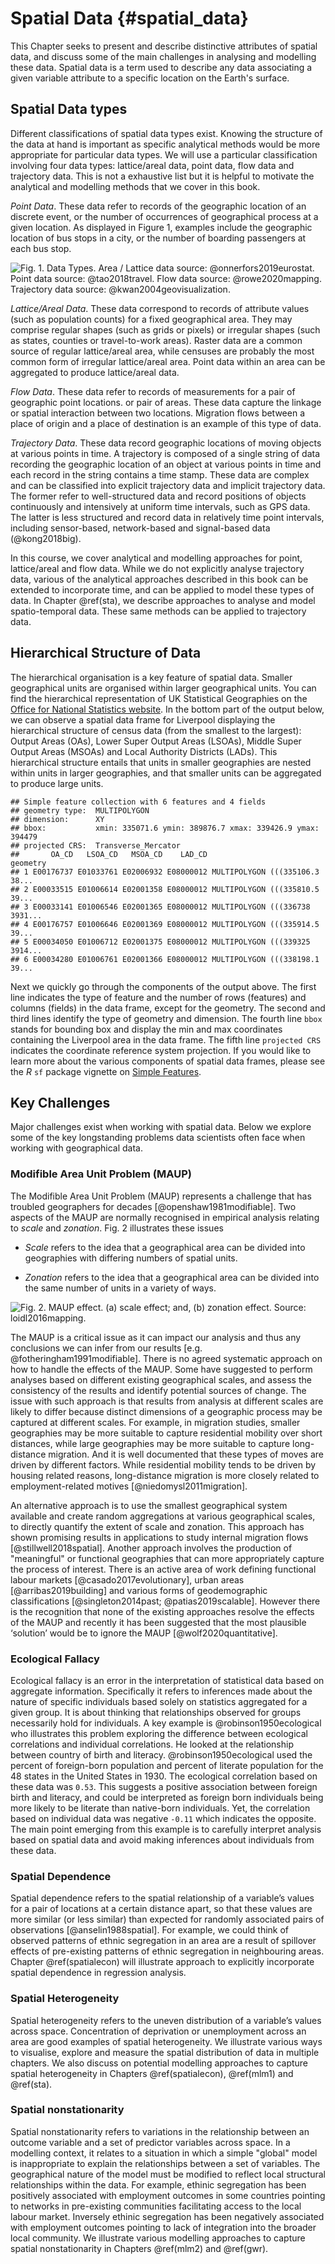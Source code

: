 # Spatial Data {#spatial_data}

This Chapter seeks to present and describe distinctive attributes of spatial data, and discuss some of the main challenges in analysing and modelling these data. Spatial data is a term used to describe any data associating a given variable attribute to a specific location on the Earth's surface. 

## Spatial Data types

Different classifications of spatial data types exist. Knowing the structure of the data at hand is important as specific analytical methods would be more appropriate for particular data types. We will use a particular classification involving four data types: lattice/areal data, point data, flow data and trajectory data. This is not a exhaustive list but it is helpful to motivate the analytical and modelling methods that we cover in this book.

*Point Data*. These data refer to records of the geographic location of an discrete event, or the number of occurrences of geographical process at a given location. As displayed in Figure 1, examples include the geographic location of bus stops in a city, or the number of boarding passengers at each bus stop. 

![Fig. 1. Data Types. Area / Lattice data source: @onnerfors2019eurostat. Point data source: @tao2018travel. Flow data source: @rowe2020mapping. Trajectory data source: @kwan2004geovisualization.](figs/ch1/datatypes.png)

*Lattice/Areal Data*. These data correspond to records of attribute values (such as population counts) for a fixed geographical area. They may comprise regular shapes (such as grids or pixels) or irregular shapes (such as states, counties or travel-to-work areas). Raster data are a common source of regular lattice/areal area, while censuses are probably the most common form of irregular lattice/areal area. Point data within an area can be aggregated to produce lattice/areal data.

*Flow Data*. These data refer to records of measurements for a pair of geographic point locations. or pair of areas. These data capture the linkage or spatial interaction between two locations. Migration flows between a place of origin and a place of destination is an example of this type of data.

*Trajectory Data*. These data record geographic locations of moving objects at various points in time. A trajectory is composed of a single string of data recording the geographic location of an object at various points in time and each record in the string contains a time stamp. These data are complex and can be classified into explicit trajectory data and implicit trajectory data. The former refer to well-structured data and record positions of objects continuously and intensively at uniform time intervals, such as GPS data. The latter is less structured and record data in relatively time point intervals, including sensor-based, network-based and signal-based data (@kong2018big).

In this course, we cover analytical and modelling approaches for point, lattice/areal and flow data. While we do not explicitly analyse trajectory data, various of the analytical approaches described in this book can be extended to incorporate time, and can be applied to model these types of data. In Chapter \@ref(sta), we describe approaches to analyse and model spatio-temporal data. These same methods can be applied to trajectory data.

## Hierarchical Structure of Data

The hierarchical organisation is a key feature of spatial data. Smaller geographical units are organised within larger geographical units. You can find the hierarchical representation of UK Statistical Geographies on the [Office for National Statistics website](https://geoportal.statistics.gov.uk/search?collection=Document&sort=name&tags=all(DOC_HRSG%2CDEC_2020)). In the bottom part of the output below, we can observe a spatial data frame for Liverpool displaying the hierarchical structure of census data (from the smallest to the largest): Output Areas (OAs), Lower Super Output Areas (LSOAs), Middle Super Output Areas (MSOAs) and Local Authority Districts (LADs). This hierarchical structure entails that units in smaller geographies are nested within units in larger geographies, and that smaller units can be aggregated to produce large units.



```
## Simple feature collection with 6 features and 4 fields
## geometry type:  MULTIPOLYGON
## dimension:      XY
## bbox:           xmin: 335071.6 ymin: 389876.7 xmax: 339426.9 ymax: 394479
## projected CRS:  Transverse_Mercator
##       OA_CD   LSOA_CD   MSOA_CD    LAD_CD                       geometry
## 1 E00176737 E01033761 E02006932 E08000012 MULTIPOLYGON (((335106.3 38...
## 2 E00033515 E01006614 E02001358 E08000012 MULTIPOLYGON (((335810.5 39...
## 3 E00033141 E01006546 E02001365 E08000012 MULTIPOLYGON (((336738 3931...
## 4 E00176757 E01006646 E02001369 E08000012 MULTIPOLYGON (((335914.5 39...
## 5 E00034050 E01006712 E02001375 E08000012 MULTIPOLYGON (((339325 3914...
## 6 E00034280 E01006761 E02001366 E08000012 MULTIPOLYGON (((338198.1 39...
```

Next we quickly go through the components of the output above. The first line indicates the type of feature and the number of rows (features) and columns (fields) in the data frame, except for the geometry. The second and third lines identify the type of geometry and dimension. The fourth line `bbox` stands for bounding box and display the min and max coordinates containing the Liverpool area in the data frame. The fifth line `projected CRS` indicates the coordinate reference system projection. If you would like to learn more about the various components of spatial data frames, please see the *R* `sf` package vignette on [Simple Features](https://r-spatial.github.io/sf/articles/sf1.html).

## Key Challenges

Major challenges exist when working with spatial data. Below we explore some of the key longstanding problems data scientists often face when working with geographical data. 

### Modifible Area Unit Problem (MAUP)

The Modifible Area Unit Problem (MAUP) represents a challenge that has troubled geographers for decades [@openshaw1981modifiable]. Two aspects of the MAUP are normally recognised in empirical analysis relating to *scale* and *zonation*. Fig. 2 illustrates these issues 

* *Scale* refers to the idea that a geographical area can be divided into geographies with differing numbers of spatial units.

* *Zonation* refers to the idea that a geographical area can be divided into the same number of units in a variety of ways.

![Fig. 2. MAUP effect. (a) scale effect; and, (b) zonation effect. Source: loidl2016mapping.](figs/ch1/maup.png)

The MAUP is a critical issue as it can impact our analysis and thus any conclusions we can infer from our results [e.g. @fotheringham1991modifiable]. There is no agreed systematic approach on how to handle the effects of the MAUP. Some have suggested to perform analyses based on different existing geographical scales, and assess the consistency of the results and identify potential sources of change. The issue with such approach is that results from analysis at different scales are likely to differ because distinct dimensions of a geographic process may be captured at different scales. For example, in migration studies, smaller geographies may be more suitable to capture residential mobility over short distances, while large geographies may be more suitable to capture long-distance migration. And it is well documented that these types of moves are driven by different factors. While residential mobility tends to be driven by housing related reasons, long-distance migration is more closely related to employment-related motives [@niedomysl2011migration].

An alternative approach is to use the smallest geographical system available and create random aggregations at various geographical scales, to directly quantify the extent of scale and zonation. This approach has shown promising results in applications to study internal migration flows [@stillwell2018spatial]. Another approach involves the production of "meaningful" or functional geographies that can more appropriately capture the process of interest. There is an active area of work defining functional labour markets [@casado2017evolutionary], urban areas [@arribas2019building] and various forms of geodemographic classifications [@singleton2014past; @patias2019scalable]. However there is the recognition that none of the existing approaches resolve the effects of the MAUP and recently it has been suggested that the most plausible ‘solution’ would be to ignore the MAUP [@wolf2020quantitative].

### Ecological Fallacy

Ecological fallacy is an error in the interpretation of statistical data based on aggregate information. Specifically it refers to inferences made about the nature of specific individuals based solely on statistics aggregated for a given group. It is about thinking that relationships observed for groups necessarily hold for individuals. A key example is @robinson1950ecological who illustrates this problem exploring the difference between ecological correlations and individual correlations. He looked at the relationship between country of birth and literacy. @robinson1950ecological used the percent of foreign-born population and percent of literate population for the 48 states in the United States in 1930. The ecological correlation based on these data was `0.53`. This suggests a positive association between foreign birth and literacy, and could be interpreted as foreign born individuals being more likely to be literate than native-born individuals. Yet, the correlation based on individual data was negative `-0.11` which indicates the opposite. The main point emerging from this example is to carefully interpret analysis based on spatial data and avoid making inferences about individuals from these data.

### Spatial Dependence

Spatial dependence refers to the spatial relationship of a variable’s values for a pair of locations at a certain distance apart, so that these values are more similar (or less similar) than expected for randomly associated pairs of observations [@anselin1988spatial]. For example, we could think of observed patterns of ethnic segregation in an area are a result of spillover effects of pre-existing patterns of ethnic segregation in neighbouring areas. Chapter \@ref(spatialecon) will illustrate approach to explicitly incorporate spatial dependence in regression analysis.

### Spatial Heterogeneity

Spatial heterogeneity refers to the uneven distribution of a variable’s values across space. Concentration of deprivation or unemployment across an area are good examples of spatial heterogeneity. We illustrate various ways to visualise, explore and measure the spatial distribution of data in multiple chapters. We also discuss on potential modelling approaches to capture spatial heterogeneity in Chapters \@ref(spatialecon), \@ref(mlm1) and \@ref(sta).

### Spatial nonstationarity

Spatial nonstationarity refers to variations in the relationship between an outcome variable and a set of predictor variables across space. In a modelling context, it relates to a situation in which a simple "global" model is inappropriate to explain the relationships between a set of variables. The geographical nature of the model must be modified to reflect local structural relationships within the data. For example, ethinic segregation has been positively associated with employment outcomes in some countries pointing to networks in pre-existing communities facilitating access to the local labour market. Inversely ethinic segregation has been negatively associated with employment outcomes pointing to lack of integration into the broader local community. We illustrate various modelling approaches to capture spatial nonstationarity in Chapters \@ref(mlm2) and \@ref(gwr).



